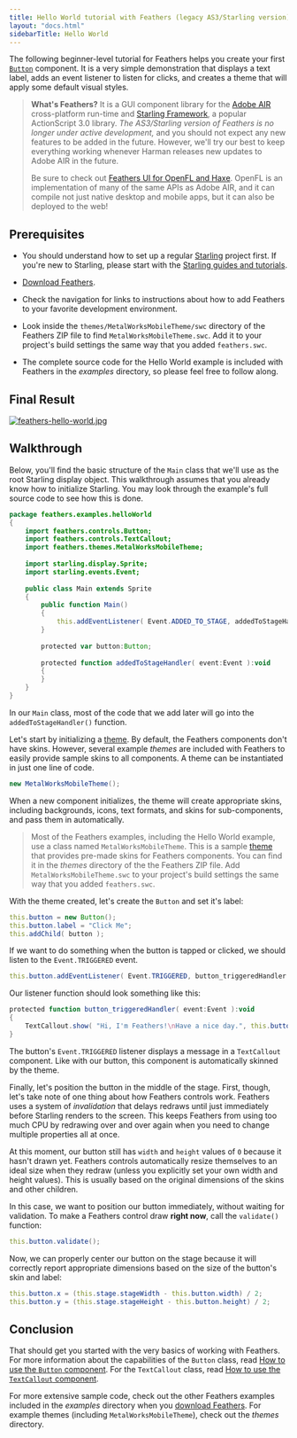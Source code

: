 ```yaml
---
title: Hello World tutorial with Feathers (legacy AS3/Starling version)
layout: "docs.html"
sidebarTitle: Hello World
---
```


The following beginner-level tutorial for Feathers helps you create your first [`Button`](./button.md) component. It is a very simple demonstration that displays a text label, adds an event listener to listen for clicks, and creates a theme that will apply some default visual styles.

> **What's Feathers?** It is a GUI component library for the [Adobe AIR](https://airsdk.dev/) cross-platform run-time and [Starling Framework](https://gamua.com/starling/), a popular ActionScript 3.0 library. _The AS3/Starling version of Feathers is no longer under active development,_ and you should not expect any new features to be added in the future. However, we'll try our best to keep everything working whenever Harman releases new updates to Adobe AIR in the future.
>
> Be sure to check out [Feathers UI for OpenFL and Haxe](../../haxe-openfl/). OpenFL is an implementation of many of the same APIs as Adobe AIR, and it can compile not just native desktop and mobile apps, but it can also be deployed to the web!

## Prerequisites

- You should understand how to set up a regular [Starling](https://gamua.com/starling/) project first. If you're new to Starling, please start with the [Starling guides and tutorials](https://gamua.com/starling/help/).

- [Download Feathers](./installation.md).

- Check the navigation for links to instructions about how to add Feathers to your favorite development environment.

- Look inside the `themes/MetalWorksMobileTheme/swc` directory of the Feathers ZIP file to find `MetalWorksMobileTheme.swc`. Add it to your project's build settings the same way that you added `feathers.swc`.

- The complete source code for the Hello World example is included with Feathers in the _examples_ directory, so please feel free to follow along.

## Final Result

[![feathers-hello-world.jpg](/learn/as3-starling/images/feathers-hello-world.jpg)](https://feathersui.com/examples/hello-world/)

## Walkthrough

Below, you'll find the basic structure of the `Main` class that we'll use as the root Starling display object. This walkthrough assumes that you already know how to initialize Starling. You may look through the example's full source code to see how this is done.

```actionscript
package feathers.examples.helloWorld
{
    import feathers.controls.Button;
    import feathers.controls.TextCallout;
    import feathers.themes.MetalWorksMobileTheme;
 
    import starling.display.Sprite;
    import starling.events.Event;
 
    public class Main extends Sprite
    {
        public function Main()
        {
            this.addEventListener( Event.ADDED_TO_STAGE, addedToStageHandler );
        }
 
        protected var button:Button;
 
        protected function addedToStageHandler( event:Event ):void
        {
        }
    }
}
```

In our `Main` class, most of the code that we add later will go into the `addedToStageHandler()` function.

Let's start by initializing a [theme](./themes.md). By default, the Feathers components don't have skins. However, several example _themes_ are included with Feathers to easily provide sample skins to all components. A theme can be instantiated in just one line of code.

```actionscript
new MetalWorksMobileTheme();
```

When a new component initializes, the theme will create appropriate skins, including backgrounds, icons, text formats, and skins for sub-components, and pass them in automatically.

> Most of the Feathers examples, including the Hello World example, use a class named `MetalWorksMobileTheme`. This is a sample [theme](./themes.md) that provides pre-made skins for Feathers components. You can find it in the _themes_ directory of the the Feathers ZIP file. Add `MetalWorksMobileTheme.swc` to your project's build settings the same way that you added `feathers.swc`.

With the theme created, let's create the `Button` and set it's label:

```actionscript
this.button = new Button();
this.button.label = "Click Me";
this.addChild( button );
```

If we want to do something when the button is tapped or clicked, we should listen to the `Event.TRIGGERED` event.

```actionscript
this.button.addEventListener( Event.TRIGGERED, button_triggeredHandler );
```

Our listener function should look something like this:

```actionscript
protected function button_triggeredHandler( event:Event ):void
{
    TextCallout.show( "Hi, I'm Feathers!\nHave a nice day.", this.button );
}
```

The button's `Event.TRIGGERED` listener displays a message in a `TextCallout` component. Like with our button, this component is automatically skinned by the theme.

Finally, let's position the button in the middle of the stage. First, though, let's take note of one thing about how Feathers controls work. Feathers uses a system of _invalidation_ that delays redraws until just immediately before Starling renders to the screen. This keeps Feathers from using too much CPU by redrawing over and over again when you need to change multiple properties all at once.

At this moment, our button still has `width` and `height` values of `0` because it hasn't drawn yet. Feathers controls automatically resize themselves to an ideal size when they redraw (unless you explicitly set your own width and height values). This is usually based on the original dimensions of the skins and other children.

In this case, we want to position our button immediately, without waiting for validation. To make a Feathers control draw **right now**, call the `validate()` function:

```actionscript
this.button.validate();
```

Now, we can properly center our button on the stage because it will correctly report appropriate dimensions based on the size of the button's skin and label:

```actionscript
this.button.x = (this.stage.stageWidth - this.button.width) / 2;
this.button.y = (this.stage.stageHeight - this.button.height) / 2;
```

## Conclusion

That should get you started with the very basics of working with Feathers. For more information about the capabilities of the `Button` class, read [How to use the `Button` component](./button.md). For the `TextCallout` class, read [How to use the `TextCallout` component](./text-callout.md).

For more extensive sample code, check out the other Feathers examples included in the _examples_ directory when you [download Feathers](./installation.md). For example themes (including `MetalWorksMobileTheme`), check out the _themes_ directory.
